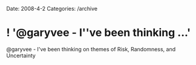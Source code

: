 Date: 2008-4-2
Categories: /archive

# ! '@garyvee - I''ve been thinking ...'

@garyvee - I've been thinking on themes of  Risk, Randomness, and Uncertainty
